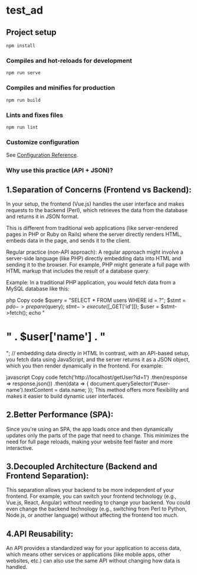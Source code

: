 # test_ad

## Project setup
```
npm install
```

### Compiles and hot-reloads for development
```
npm run serve
```

### Compiles and minifies for production
```
npm run build
```

### Lints and fixes files
```
npm run lint
```

### Customize configuration
See [Configuration Reference](https://cli.vuejs.org/config/).


### Why use this practice (API + JSON)?


## 1.Separation of Concerns (Frontend vs Backend):

In your setup, the frontend (Vue.js) handles the user interface and makes requests to the backend (Perl), which retrieves the data from the database and returns it in JSON format.

This is different from traditional web applications (like server-rendered pages in PHP or Ruby on Rails) where the server directly renders HTML, embeds data in the page, and sends it to the client.

Regular practice (non-API approach): A regular approach might involve a server-side language (like PHP) directly embedding data into HTML and sending it to the browser. For example, PHP might generate a full page with HTML markup that includes the result of a database query.

Example: In a traditional PHP application, you would fetch data from a MySQL database like this:

php
Copy code
$query = "SELECT * FROM users WHERE id = ?";
$stmt = $pdo->prepare($query);
$stmt->execute([$_GET['id']]);
$user = $stmt->fetch();
echo "<h1>" . $user['name'] . "</h1>"; // embedding data directly in HTML
In contrast, with an API-based setup, you fetch data using JavaScript, and the server returns it as a JSON object, which you then render dynamically in the frontend. For example:

javascript
Copy code
fetch('http://localhost/getUser?id=1')
  .then(response => response.json())
  .then(data => {
    document.querySelector('#user-name').textContent = data.name;
  });
This method offers more flexibility and makes it easier to build dynamic user interfaces.

## 2.Better Performance (SPA):

Since you're using an SPA, the app loads once and then dynamically updates only the parts of the page that need to change. This minimizes the need for full page reloads, making your website feel faster and more interactive.

## 3.Decoupled Architecture (Backend and Frontend Separation):
This separation allows your backend to be more independent of your frontend. For example, you can switch your frontend technology (e.g., Vue.js, React, Angular) without needing to change your backend.
You could even change the backend technology (e.g., switching from Perl to Python, Node.js, or another language) without affecting the frontend too much.

## 4.API Reusability:

An API provides a standardized way for your application to access data, which means other services or applications (like mobile apps, other websites, etc.) can also use the same API without changing how data is handled.


